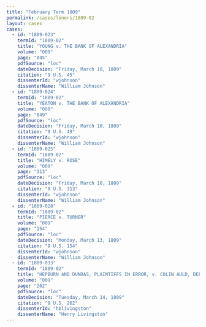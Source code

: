```yaml
---
title: "February Term 1809"
permalink: /cases/loners/1809-02
layout: cases
cases:
  - id: "1809-023"
    termId: "1809-02"
    title: "YOUNG v. THE BANK OF ALEXANDRIA"
    volume: "009"
    page: "045"
    pdfSource: "loc"
    dateDecision: "Friday, March 10, 1809"
    citation: "9 U.S. 45"
    dissenterId: "wjohnson"
    dissenterName: "William Johnson"
  - id: "1809-024"
    termId: "1809-02"
    title: "YEATON v. THE BANK OF ALEXANDRIA"
    volume: "009"
    page: "049"
    pdfSource: "loc"
    dateDecision: "Friday, March 10, 1809"
    citation: "9 U.S. 49"
    dissenterId: "wjohnson"
    dissenterName: "William Johnson"
  - id: "1809-025"
    termId: "1809-02"
    title: "HIMELY v. ROSE"
    volume: "009"
    page: "313"
    pdfSource: "loc"
    dateDecision: "Friday, March 10, 1809"
    citation: "9 U.S. 313"
    dissenterId: "wjohnson"
    dissenterName: "William Johnson"
  - id: "1809-028"
    termId: "1809-02"
    title: "PIERCE v. TURNER"
    volume: "009"
    page: "154"
    pdfSource: "loc"
    dateDecision: "Monday, March 13, 1809"
    citation: "9 U.S. 154"
    dissenterId: "wjohnson"
    dissenterName: "William Johnson"
  - id: "1809-033"
    termId: "1809-02"
    title: "HEPBURN AND DUNDAS, PLAINTIFFS IN ERROR, v. COLIN AULD, DEFENDANTS IN ERROR"
    volume: "009"
    page: "262"
    pdfSource: "loc"
    dateDecision: "Tuesday, March 14, 1809"
    citation: "9 U.S. 262"
    dissenterId: "hblivingston"
    dissenterName: "Henry Livingston"
---
```

